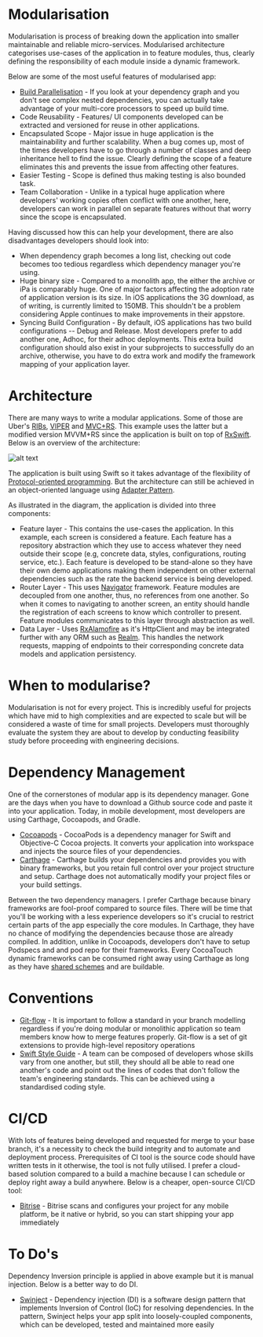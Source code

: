 
# Modularisation
Modularisation is process of breaking down the application into smaller maintainable and reliable micro-services. Modularised architecture categorises use-cases of the application in to feature modules, thus, clearly defining the responsibility of each module inside a dynamic framework.

Below are some of the most useful features of modularised app:
 - [Build Parallelisation](https://shashikantjagtap.net/wwdc18-modern-tips-for-optimising-swift-build-time-in-xcode-10/) - If  you look at your dependency graph and you don't see complex nested dependencies, you can actually take advantage of your multi-core processors to speed up build time.
 - Code Reusability - Features/ UI components developed can be extracted and versioned for reuse in other applications.
 - Encapsulated Scope - Major issue in huge application is the maintainability and further scalability. When a bug comes up, most of the times developers have to go through a number of classes and deep inheritance hell to find the issue. Clearly defining the scope of a feature eliminates this and prevents the issue from affecting other features.
- Easier Testing - Scope is defined thus making testing is also bounded task.
- Team Collaboration - Unlike in a typical huge application where developers' working copies often conflict with one another, here,  developers can work in parallel on separate features without that worry since the scope is encapsulated.

Having discussed how this can help your development, there are also disadvantages developers should look into:
 - When dependency graph becomes a long list, checking out code becomes too tedious regardless which dependency manager you're using.
 - Huge binary size - Compared to a monolith app, the either the archive or iPa is comparably huge. One of major factors affecting the adoption rate of application version is its size. In iOS applications the 3G download, as of writing, is currently limited to 150MB. This shouldn't be a problem considering Apple continues to make improvements in their appstore.
 - Syncing Build Configuration -  By default, iOS applications has two build configurations -- Debug and Release. Most developers prefer to add another one, Adhoc, for their adhoc deployments. This extra build configuration should also exist in your subprojects to successfully do an archive, otherwise, you have to do extra work and modify the framework mapping of your application layer.

# Architecture
There are many ways to write a modular applications. Some of those are Uber's [RIBs](https://github.com/uber/RIBs), [VIPER](https://www.objc.io/issues/13-architecture/viper/) and [MVC+RS](https://medium.com/swift-programming/mvc-rs-8780e73e9ff4). This example uses the latter but a modified version MVVM+RS since the application is built on top of [RxSwift](https://github.com/ReactiveX/RxSwift). Below is an overview of the architecture:

![alt text](https://github.com/softwaresaiyajin/modular-app-demo-ios/blob/develop/readme_res/Screen%20Shot%202018-10-23%20at%202.31.43%20PM.png)

The application is built using Swift so it takes advantage of the flexibility of [Protocol-oriented programming](https://www.raywenderlich.com/814-introducing-protocol-oriented-programming-in-swift-3). But the architecture can still be achieved in an object-oriented language using [Adapter Pattern](https://stackify.com/design-patterns-explained-adapter-pattern-with-code-examples/).

As illustrated in the diagram, the application is divided into three components:

 - Feature layer - This contains the use-cases the application. In this example, each screen is considered a feature. Each feature has a repository abstraction which they use to access whatever they need outside their scope (e.g, concrete data, styles, configurations, routing service, etc.). Each feature is developed to be stand-alone so they have their own demo applications making them independent on other external dependencies such as the rate the backend service is being developed.
 - Router Layer - This uses [Navigator](https://github.com/softwaresaiyajin/navigator-ios) framework. Feature modules are decoupled from one another, thus, no references from one another. So when it comes to navigating to another screen, an entity should handle the registration of each screens to know which controller to present. Feature modules communicates to this layer through abstraction as well.
 - Data Layer - Uses [RxAlamofire](https://github.com/RxSwiftCommunity/RxAlamofire) as it's HttpClient and may be integrated further with any ORM such as [Realm](https://github.com/realm/realm-cocoa). This handles the network requests, mapping of endpoints to their corresponding concrete data models and application persistency.

# When to modularise?
Modularisation is not for every project. This is incredibly useful for projects which have mid to high complexities and are expected to scale but will be considered a waste of time for small projects.
Developers must thoroughly evaluate the system they are about to develop by conducting feasibility study before proceeding with engineering decisions. 

# Dependency Management
One of the cornerstones of modular app is its dependency manager. Gone are the days when you have to download a Github source code and paste it into your application. Today, in mobile development, most developers are using Carthage, Cocoapods, and Gradle.

 - [Cocoapods](https://cocoapods.org/) - CocoaPods is a dependency manager for Swift and Objective-C Cocoa projects. It converts your application into workspace and injects the source files of your dependencies.
 - [Carthage](https://github.com/Carthage/Carthage) - Carthage builds your dependencies and provides you with binary frameworks, but you retain full control over your project structure and setup. Carthage does not automatically modify your project files or your build settings.

Between the two dependency managers. I prefer Carthage because binary frameworks are fool-proof compared to source files. There will be time that you'll be working with a less experience developers so it's crucial to restrict certain parts of the app especially the core modules. In Carthage, they have no chance of modifying the dependencies because those are already compiled. In addition, unlike in Cocoapods, developers don't have to setup Podspecs and and pod repo for their frameworks. Every CocoaTouch dynamic frameworks can be consumed right away using Carthage as long as they have [shared schemes](https://developer.nevercode.io/docs/sharing-ios-project-schemes) and are buildable.

# Conventions
- [Git-flow](https://danielkummer.github.io/git-flow-cheatsheet/) - It is important to follow a standard in your branch modelling regardless if you're doing modular or monolithic application so team members know how to merge features properly. Git-flow is a set of git extensions to provide high-level repository operations
- [Swift Style Guide](https://github.com/raywenderlich/swift-style-guide) - A team can be composed of developers whose skills vary from one another, but still, they should all be able to read one another's code and point out the lines of codes that don't follow the team's engineering standards. This can be achieved using a standardised coding style.

# CI/CD
With lots of features being developed and requested for merge to your base branch, it's a necessity to check the build integrity and to automate and deployment process. Prerequisites of CI tool is the source code should have written tests in it otherwise, the tool is not fully utilised. I prefer a cloud-based solution compared to a build a machine because I can schedule or deploy right away a build anywhere. 
Below is a cheaper, open-source CI/CD tool:

 - [Bitrise](https://www.bitrise.io) - Bitrise scans and configures your project for any mobile platform, be it native or hybrid, so you can start shipping your app immediately

# To Do's
Dependency Inversion principle is applied in above example but it is manual injection. Below is a better way to do DI.

 - [Swinject](https://github.com/Swinject/Swinject) - Dependency injection (DI) is a software design pattern that implements Inversion of Control (IoC) for resolving dependencies. In the pattern, Swinject helps your app split into loosely-coupled components, which can be developed, tested and maintained more easily
